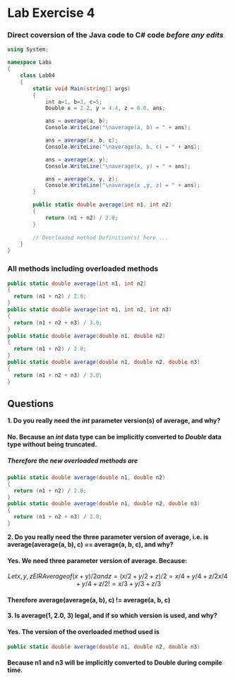 # Lab Exercise 4

### Direct coversion of the Java code to C# code *before any edits*

```cs
using System;

namespace Labs
{
    class Lab04
    {
        static void Main(string[] args)
        {
            int a=1, b=3, c=5;
            Double x = 2.2, y = 4.4, z = 6.6, ans;

            ans = average(a, b);
            Console.WriteLine("\naverage(a, b) = " + ans);

            ans = average(a, b, c);
            Console.WriteLine("\naverage(a, b, c) = " + ans);

            ans = average(x, y);
            Console.WriteLine("\naverage(x, y) = " + ans);

            ans = average(x, y, z);
            Console.WriteLine("\naverage(x ,y, z) = " + ans);
        }

        public static double average(int n1, int n2)
        {
            return (n1 + n2) / 2.0;
        }
        
        // Overloaded method Definition(s) here ...
    }
}
```

### All methods including overloaded methods
```cs
public static double average(int n1, int n2)
{
  return (n1 + n2) / 2.0;
}
public static double average(int n1, int n2, int n3)
{
  return (n1 + n2 + n3) / 3.0;
}
public static double average(double n1, double n2)
{
  return (n1 + n2) / 2.0;
}
public static double average(double n1, double n2, double n3)
{
  return (n1 + n2 + n3) / 3.0;
}
```
## Questions
**1. Do you really need the *int* parameter version(s) of average, and why?**
#### No. Because an *int* data type can be implicitly converted to *Double* data type without being truncated.
##### Therefore the new overloaded methods are
```cs
public static double average(double n1, double n2)
{
  return (n1 + n2) / 2.0;
}
public static double average(double n1, double n2, double n3)
{
  return (n1 + n2 + n3) / 3.0;
}
```
**2. Do you really need the three parameter version of average, i.e. is average(average(a, b), c) == average(a, b, c), and why?**
#### Yes. We need three parameter version of average. Because:
```math
Let x, y, z E IR
Average of (x+y)/2 and z = (x/2 + y/2 +z)/2 = x/4 + y/4 + z/2 
x/4 + y/4 + z/2 != x/3 + y/3 + z/3
```
#### Therefore average(average(a, b), c) != average(a, b, c)
**3. Is average(1, 2.0, 3) legal, and if so which version is used, and why?**
#### Yes. The version of the overloaded method used is
```cs
public static double average(double n1, double n2, double n3)
```
#### Because n1 and n3 will be implicitly converted to **Double** during compile time.
